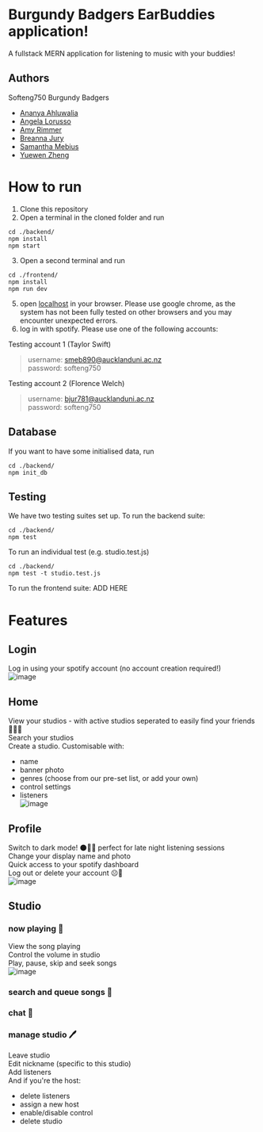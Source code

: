 # Burgundy Badgers EarBuddies application!

A fullstack MERN application for listening to music with your buddies!

## Authors
Softeng750 Burgundy Badgers
- [Ananya Ahluwalia](https://github.com/ananyaahluwalia01)
- [Angela Lorusso](https://github.com/alor903)
- [Amy Rimmer](https://www.github.com/arim402)
- [Breanna Jury](https://github.com/bjur781)
- [Samantha Mebius](https://github.com/samanthamebius)
- [Yuewen Zheng](https://github.com/azhe202)

# How to run
1. Clone this repository 
2. Open a terminal in the cloned folder and run 
``` 
cd ./backend/
npm install 
npm start
```
3. Open a second terminal and run
```
cd ./frontend/
npm install
npm run dev
```
5. open [localhost](http://127.0.0.1:5173/) in your browser. Please use google chrome, as the system has not been fully tested on other browsers and you may encounter unexpected errors. 
7. log in with spotify. Please use one of the following accounts:  

Testing account 1  (Taylor Swift)  

> username: smeb890@aucklanduni.ac.nz  
> password: softeng750  

Testing account 2  (Florence Welch)  

> username: bjur781@aucklanduni.ac.nz  
> password: softeng750  

## Database
If you want to have some initialised data, run
```
cd ./backend/
npm init_db
```

## Testing
We have two testing suites set up.
To run the backend suite:
```
cd ./backend/
npm test
```
To run an individual test (e.g. studio.test.js)
``` 
cd ./backend/
npm test -t studio.test.js
```
To run the frontend suite:
ADD HERE

# Features
## Login
Log in using your spotify account (no account creation required!)  
![image](https://github.com/UOA-CS732-SE750-Students-2023/project-group-burgundy-badgers/assets/79810883/8f21a616-534e-401a-b583-5d2e8c1e350b)

## Home
View your studios - with active studios seperated to easily find your friends 🧑‍🤝‍🧑  
Search your studios  
Create a studio. Customisable with:  
- name
- banner photo
- genres (choose from our pre-set list, or add your own)
- control settings
- listeners  
![image](https://github.com/UOA-CS732-SE750-Students-2023/project-group-burgundy-badgers/assets/79810883/50c10bf8-523f-4f76-9772-f140fc0ca122)

## Profile
Switch to dark mode! 🌑🌃🌠 perfect for late night listening sessions  
Change your display name and photo  
Quick access to your spotify dashboard  
Log out or delete your account ☹️👋  
![image](https://github.com/UOA-CS732-SE750-Students-2023/project-group-burgundy-badgers/assets/79810883/aa95ad2b-e5df-4398-bc24-f9f0b20cc5c3)

## Studio
### now playing 🎵
View the song playing  
Control the volume in studio  
Play, pause, skip and seek songs  
![image](https://github.com/UOA-CS732-SE750-Students-2023/project-group-burgundy-badgers/assets/79810883/233772aa-478a-4d50-94d8-f9fac5d5776c)

### search and queue songs 🎼

### chat 💬

### manage studio 🖊️
Leave studio  
Edit nickname (specific to this studio)  
Add listeners  
And if you're the host:
- delete listeners
- assign a new host
- enable/disable control
- delete studio
